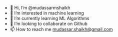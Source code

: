 - 👋 Hi, I’m @mudassarmshaikh
- 👀 I’m interested in machine learning
- 🌱 I’m currently learning ML Algorithms
- 💞️ I’m looking to collaborate on Github
- 📫 How to reach me mudassar.shaikh@gmail.com

<!---
mudassarmshaikh/mudassarmshaikh is a ✨ special ✨ repository because its `README.md` (this file) appears on your GitHub profile.
You can click the Preview link to take a look at your changes.
--->
